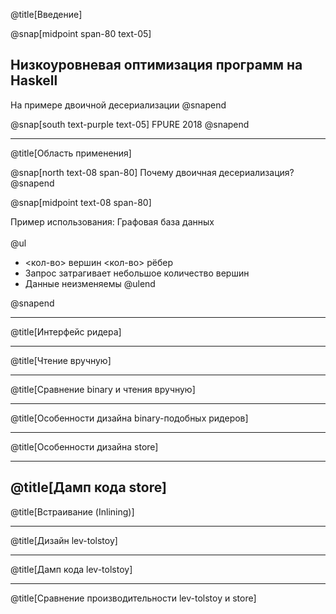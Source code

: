 @title[Введение]

@snap[midpoint span-80 text-05]
## Низкоуровневая оптимизация программ на Haskell 
На примере двоичной десериализации
@snapend

@snap[south text-purple text-05]
FPURE 2018
@snapend

---

@title[Область применения]

@snap[north text-08 span-80]
Почему двоичная десериализация?
@snapend

@snap[midpoint text-08 span-80]

Пример использования: Графовая база данных  
<br />
@ul[](false)
- &lt;кол-во&gt; вершин &lt;кол-во&gt; рёбер
- Запрос затрагивает небольшое количество вершин
- Данные неизменяемы
@ulend

@snapend

---
@title[Интерфейс ридера]
<!-- пример на binary для тестов производительности -->
---
@title[Чтение вручную]
<!-- + asm дамп -->
---
@title[Сравнение binary и чтения вручную]
<!-- аллокация памяти во время чтения -->
---
@title[Особенности дизайна binary-подобных ридеров]
<!-- Библиотеки cereal, binary, protocol-buffers -->
<!-- lazy Bytestring -->
<!-- Codensity http://comonad.com/reader/2012/unnatural-transformations-and-quantifiers/ -->
---
@title[Особенности дизайна store]
<!-- замер производительности store -->
---
@title[Дамп кода store]
---
@title[Встраивание (Inlining)]
<!-- Упомянуть, при каких условиях может произойти встраивание. -->
---
@title[Дизайн lev-tolstoy]
<!-- назад к сodensity -->
<!-- статическая часть -->
<!-- indexed monad для вычисления смешений -->
---
@title[Дамп кода lev-tolstoy]
<!-- rebindable syntax -->
<!-- дамп кода статической части -->
---
@title[Сравнение производительности lev-tolstoy и store]



<!-- 

---?color=linear-gradient(to right, #c02425, #f0cb35)
@title[Introduction]

<! --
Tip! Get started with this template as follows:
Step 1. Delete the contents of this PITCHME.md file.
Step 2. Start adding your own custom slide content.
Step 3. Copy slide markdown snippets from template/md directory as needed.
-- >

@snap[west text-25 text-bold text-white]
GitPitch<br>*The Template*
@snapend

@snap[south-west byline text-white text-06]
The Fastest Way From Idea To Presentation.
@snapend

---
@title[Slide Markdown]

### Each slide in this presentation is provided as a *template*.

<br><br>

@snap[south span-100 text-purple text-05]
Reuse the *markdown snippet* for any slide in this template within your own @css[text-gold text-bold](PITCHME.md) files.
@snapend

---
@title[Tip! Fullscreen]

![TIP](template/img/tip.png)
<br>
For the best viewing experience, press F for fullscreen.
@css[template-note](We recommend using the *SPACE* key to navigate between slides.)

---?include=template/md/split-screen/PITCHME.md

---?include=template/md/sidebar/PITCHME.md

---?include=template/md/list-content/PITCHME.md

---?include=template/md/boxed-text/PITCHME.md

---?include=template/md/image/PITCHME.md

---?include=template/md/sidebox/PITCHME.md

---?include=template/md/code-presenting/PITCHME.md

---?include=template/md/header-footer/PITCHME.md

---?include=template/md/quotation/PITCHME.md

---?include=template/md/announcement/PITCHME.md

---?include=template/md/about/PITCHME.md

---?include=template/md/wrap-up/PITCHME.md

---?image=template/img/presenter.jpg
@title[The Template Docs]

@snap[west sign-off]
### Now it's your turn.
@snapend

@snap[south docslink text-gold span-100]
For supporting documentation see the [The Template Docs](https://gitpitch.com/docs/the-template)
@snapend
-->